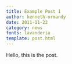 ```yaml
---
title: Example Post 1
author: kenneth-ormandy
date: 2011-11-22
category: news
fonts: lavanderia
template: post.html
---
```


Hello, this is the post.

